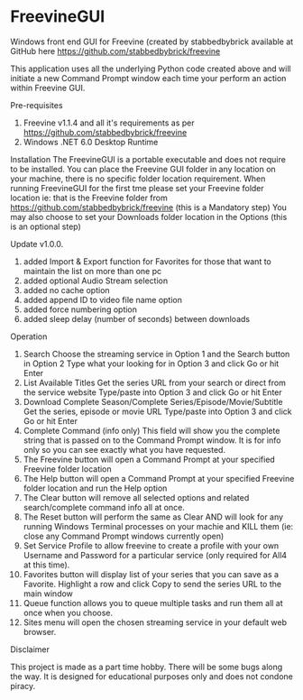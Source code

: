 # FreevineGUI
Windows front end GUI for Freevine (created by stabbedbybrick available at GitHub here https://github.com/stabbedbybrick/freevine

This application uses all the underlying Python code created above and will initiate a new Command Prompt window each time your perform an action within Freevine GUI.

Pre-requisites
1. Freevine v1.1.4 and all it's requirements as per https://github.com/stabbedbybrick/freevine
2. Windows .NET 6.0 Desktop Runtime

Installation
The FreevineGUI is a portable executable and does not require to be installed. You can place the Freevine GUI folder in any location on your machine, there is no specific folder location requirement.
When running FreevineGUI for the first tme please set your Freevine folder location ie: that is the Freevine folder from https://github.com/stabbedbybrick/freevine (this is a Mandatory step)
You may also choose to set your Downloads folder location in the Options (this is an optional step)

Update v1.0.0.
1. added Import & Export function for Favorites for those that want to maintain the list on more than one pc
2. added optional Audio Stream selection
3. added no cache option
4. added append ID to video file name option
5. added force numbering option
6. added sleep delay (number of seconds) between downloads
   
Operation
1. Search
   Choose the streaming service in Option 1 and the Search button in Option 2
   Type what your looking for in Option 3 and click Go or hit Enter
2. List Available Titles
   Get the series URL from your search or direct from the service website
   Type/paste into Option 3 and click Go or hit Enter
3. Download Complete Season/Complete Series/Episode/Movie/Subtitle
   Get the series, episode or movie URL
   Type/paste into Option 3 and click Go or hit Enter
4. Complete Command (info only)
   This field will show you the complete string that is passed on to the Command Prompt window. It is for info only so you can see exactly what you have requested.
5. The Freevine button will open a Command Prompt at your specified Freevine folder location
6. The Help button will open a Command Prompt at your specified Freevine folder location and run the Help option
7. The Clear button will remove all selected options and related search/complete command info all at once.
8. The Reset button will perform the same as Clear AND will look for any running Windows Terminal processes on your machie and KILL them (ie: close any Command Prompt windows currently open)
9. Set Service Profile to allow freevine to create a profile with your own Username and Password for a particular service (only required for All4 at this time).
10. Favorites button will display list of your series that you can save as a Favorite. Highlight a row and click Copy to send the series URL to the main window
11. Queue function allows you to queue multiple tasks and run them all at once when you choose.
12. Sites menu will open the chosen streaming service in your default web browser.

Disclaimer

This project is made as a part time hobby. There will be some bugs along the way.
It is designed for educational purposes only and does not condone piracy.


